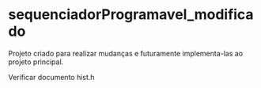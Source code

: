 # sequenciadorProgramavel_modificado

Projeto criado para realizar mudanças e futuramente implementa-las ao projeto principal.

Verificar documento hist.h
